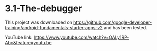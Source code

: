 # 3.1-The-debugger

This project was downloaded on https://github.com/google-developer-training/android-fundamentals-starter-apps-v2 and has been tested.

YouTube link: https://www.youtube.com/watch?v=OALy1RP-Abc&feature=youtu.be
